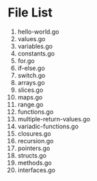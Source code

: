 # File List

01.  hello-world.go
02.  values.go
03.  variables.go
04.  constants.go
05.  for.go
06.  if-else.go
07.  switch.go
08.  arrays.go
09.  slices.go
10.  maps.go
11.  range.go
12.  functions.go
13.  multiple-return-values.go
14.  variadic-functions.go
15.  closures.go
16.  recursion.go
17.  pointers.go
18.  structs.go
19.  methods.go
20.  interfaces.go